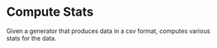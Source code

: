 # Compute Stats

Given a generator that produces data in a csv format, computes various stats for the data.
